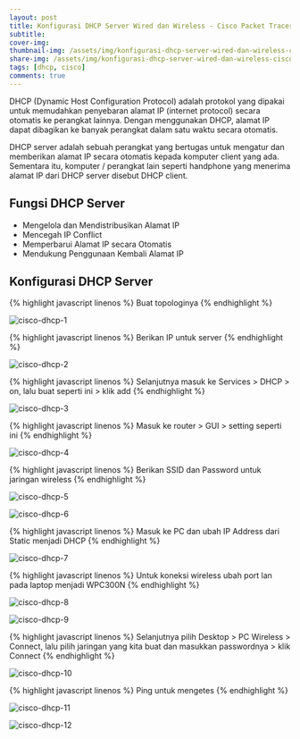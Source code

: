 ```yaml
---
layout: post
title: Konfigurasi DHCP Server Wired dan Wireless - Cisco Packet Tracer
subtitle: 
cover-img: 
thumbnail-img: /assets/img/konfigurasi-dhcp-server-wired-dan-wireless-cisco-packet-tracer/cisco.png
share-img: /assets/img/konfigurasi-dhcp-server-wired-dan-wireless-cisco-packet-tracer/cisco.png
tags: [dhcp, cisco]
comments: true
---
```


DHCP (Dynamic Host Configuration Protocol) adalah protokol yang dipakai untuk memudahkan penyebaran alamat IP (internet protocol) secara otomatis ke perangkat lainnya. 
Dengan menggunakan DHCP, alamat IP dapat dibagikan ke banyak perangkat dalam satu waktu secara otomatis.

DHCP server adalah sebuah perangkat yang bertugas untuk mengatur dan memberikan alamat IP secara otomatis kepada komputer client yang ada. Sementara itu, komputer / perangkat lain seperti handphone yang menerima alamat IP dari DHCP server disebut DHCP client. 

## Fungsi DHCP Server

- Mengelola dan Mendistribusikan Alamat IP 
- Mencegah IP Conflict 
- Memperbarui Alamat IP secara Otomatis
- Mendukung Penggunaan Kembali Alamat IP

## Konfigurasi DHCP Server

{% highlight javascript linenos %}
Buat topologinya
{% endhighlight %}

![cisco-dhcp-1](/assets/img/konfigurasi-dhcp-server-wired-dan-wireless-cisco-packet-tracer/cisco-dhcp-1.png)

{% highlight javascript linenos %}
Berikan IP untuk server
{% endhighlight %}

![cisco-dhcp-2](/assets/img/konfigurasi-dhcp-server-wired-dan-wireless-cisco-packet-tracer/cisco-dhcp-2.png)

{% highlight javascript linenos %}
Selanjutnya masuk ke Services > DHCP > on, lalu buat seperti ini > klik add
{% endhighlight %}

![cisco-dhcp-3](/assets/img/konfigurasi-dhcp-server-wired-dan-wireless-cisco-packet-tracer/cisco-dhcp-3.png)

{% highlight javascript linenos %}
Masuk ke router > GUI > setting seperti ini
{% endhighlight %}

![cisco-dhcp-4](/assets/img/konfigurasi-dhcp-server-wired-dan-wireless-cisco-packet-tracer/cisco-dhcp-4.png)

{% highlight javascript linenos %}
Berikan SSID dan Password untuk jaringan wireless
{% endhighlight %}

![cisco-dhcp-5](/assets/img/konfigurasi-dhcp-server-wired-dan-wireless-cisco-packet-tracer/cisco-dhcp-5.png)

![cisco-dhcp-6](/assets/img/konfigurasi-dhcp-server-wired-dan-wireless-cisco-packet-tracer/cisco-dhcp-6.png)

{% highlight javascript linenos %}
Masuk ke PC dan ubah IP Address dari Static menjadi DHCP
{% endhighlight %}

![cisco-dhcp-7](/assets/img/konfigurasi-dhcp-server-wired-dan-wireless-cisco-packet-tracer/cisco-dhcp-7.png)

{% highlight javascript linenos %}
Untuk koneksi wireless ubah port lan pada laptop menjadi WPC300N
{% endhighlight %}

![cisco-dhcp-8](/assets/img/konfigurasi-dhcp-server-wired-dan-wireless-cisco-packet-tracer/cisco-dhcp-8.png)

![cisco-dhcp-9](/assets/img/konfigurasi-dhcp-server-wired-dan-wireless-cisco-packet-tracer/cisco-dhcp-9.png)

{% highlight javascript linenos %}
Selanjutnya pilih Desktop > PC Wireless > Connect, lalu pilih jaringan yang kita buat dan masukkan passwordnya > klik Connect
{% endhighlight %}

![cisco-dhcp-10](/assets/img/konfigurasi-dhcp-server-wired-dan-wireless-cisco-packet-tracer/cisco-dhcp-10.png)

{% highlight javascript linenos %}
Ping untuk mengetes
{% endhighlight %}

![cisco-dhcp-11](/assets/img/konfigurasi-dhcp-server-wired-dan-wireless-cisco-packet-tracer/cisco-dhcp-11.png)

![cisco-dhcp-12](/assets/img/konfigurasi-dhcp-server-wired-dan-wireless-cisco-packet-tracer/cisco-dhcp-12.png)
